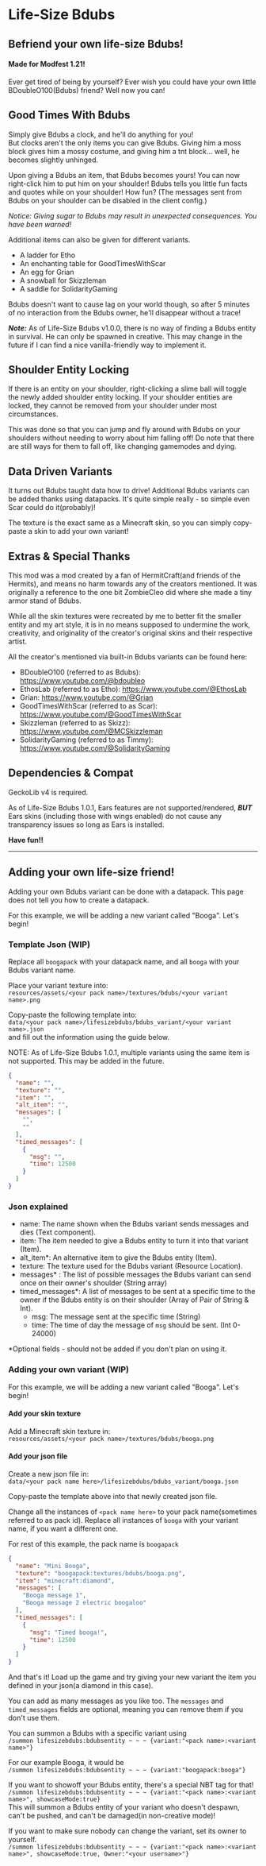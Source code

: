 # Life-Size Bdubs
## Befriend your own life-size Bdubs!
#### Made for Modfest 1.21!
Ever get tired of being by yourself? Ever wish you could have your own little BDoubleO100(Bdubs) friend? Well now you can!

## Good Times With Bdubs
Simply give Bdubs a clock, and he'll do anything for you!  
But clocks aren't the only items you can give Bdubs. Giving him a moss block gives him a mossy costume, and giving him a tnt block... well, he becomes slightly unhinged.

Upon giving a Bdubs an item, that Bdubs becomes yours! You can now right-click him to put him on your shoulder! Bdubs tells you little fun facts and quotes while on your shoulder! How fun? (The messages sent from Bdubs on your shoulder can be disabled in the client config.)

_Notice: Giving sugar to Bdubs may result in unexpected consequences. You have been warned!_

Additional items can also be given for different variants.
- A ladder for Etho
- An enchanting table for GoodTimesWithScar
- An egg for Grian
- A snowball for Skizzleman
- A saddle for SolidarityGaming

Bdubs doesn't want to cause lag on your world though, so after 5 minutes of no interaction from the Bdubs owner, he'll disappear without a trace!

**_Note:_** As of Life-Size Bdubs v1.0.0, there is no way of finding a Bdubs entity in survival. He can only be spawned in creative. This may change in the future if I can find a nice vanilla-friendly way to implement it.

## Shoulder Entity Locking
If there is an entity on your shoulder, right-clicking a slime ball will toggle the newly added shoulder entity locking. If your shoulder entities are locked, they cannot be removed from your shoulder under most circumstances.

This was done so that you can jump and fly around with Bdubs on your shoulders without needing to worry about him falling off! Do note that there are still ways for them to fall off, like changing gamemodes and dying.

## Data Driven Variants
It turns out Bdubs taught data how to drive! Additional Bdubs variants can be added thanks using datapacks. It's quite simple really - so simple even Scar could do it(probably)!

The texture is the exact same as a Minecraft skin, so you can simply copy-paste a skin to add your own variant!

## Extras & Special Thanks

This mod was a mod created by a fan of HermitCraft(and friends of the Hermits), and means no harm towards any of the creators mentioned. It was originally a reference to the one bit ZombieCleo did where she made a tiny armor stand of Bdubs.

While all the skin textures were recreated by me to better fit the smaller entity and my art style, it is in no means supposed to undermine the work, creativity, and originality of the creator's original skins and their respective artist.

All the creator's mentioned via built-in Bdubs variants can be found here:
- BDoubleO100 (referred to as Bdubs): https://www.youtube.com/@bdoubleo
- EthosLab (referred to as Etho): https://www.youtube.com/@EthosLab
- Grian: https://www.youtube.com/@Grian
- GoodTimesWithScar (referred to as Scar): https://www.youtube.com/@GoodTimesWithScar
- Skizzleman (referred to as Skizz): https://www.youtube.com/@MCSkizzleman
- SolidarityGaming (referred to as Timmy): https://www.youtube.com/@SolidarityGaming

## Dependencies & Compat

GeckoLib v4 is required.

As of Life-Size Bdubs 1.0.1, Ears features are not supported/rendered, **_BUT_** Ears skins (including those with wings enabled) do not cause any transparency issues so long as Ears is installed.

**Have fun!!**

---

## Adding your own life-size friend!

Adding your own Bdubs variant can be done with a datapack. This page does not tell you how to create a datapack.

For this example, we will be adding a new variant called "Booga". Let's begin!

### Template Json (WIP)
Replace all `boogapack` with your datapack name, and all `booga` with your Bdubs variant name.

Place your variant texture into:  
`resources/assets/<your pack name>/textures/bdubs/<your variant name>.png`

Copy-paste the following template into:  
`data/<your pack name>/lifesizebdubs/bdubs_variant/<your variant name>.json`  
and fill out the information using the guide below.

NOTE: As of Life-Size Bdubs 1.0.1, multiple variants using the same item is not supported. This may be added in the future.

```json templatebdubs.json
{
  "name": "",
  "texture": "",
  "item": "",
  "alt_item": "",
  "messages": [
    "",
    ""
  ],
  "timed_messages": [
    {
      "msg": "",
      "time": 12500
    }
  ]
}
```

### Json explained
- name: The name shown when the Bdubs variant sends messages and dies (Text component).
- item: The item needed to give a Bdubs entity to turn it into that variant (Item).
- alt_item*: An alternative item to give the Bdubs entity (Item).
- texture: The texture used for the Bdubs variant (Resource Location).
- messages* : The list of possible messages the Bdubs variant can send once on their owner's shoulder (String array)
- timed_messages*: A list of messages to be sent at a specific time to the owner if the Bdubs entity is on their shoulder (Array of Pair of String & Int).
  - msg: The message sent at the specific time (String)
  - time: The time of day the message of `msg` should be sent. (Int 0-24000)

\*Optional fields - should not be added if you don't plan on using it.

### Adding your own variant (WIP)

For this example, we will be adding a new variant called "Booga". Let's begin!

#### Add your skin texture

Add a Minecraft skin texture in:  
`resources/assets/<your pack name>/textures/bdubs/booga.png`

#### Add your json file

Create a new json file in:  
`data/<your pack name here>/lifesizebdubs/bdubs_variant/booga.json`

Copy-paste the template above into that newly created json file.

Change all the instances of `<pack name here>` to your pack name(sometimes referred to as pack id). Replace all instances of `booga` with your variant name, if you want a different one.

For rest of this example, the pack name is `boogapack`

```json booga.json
{
  "name": "Mini Booga",
  "texture": "boogapack:textures/bdubs/booga.png",
  "item": "minecraft:diamond",
  "messages": [
    "Booga message 1",
    "Booga message 2 electric boogaloo"
  ],
  "timed_messages": [
    {
      "msg": "Timed booga!",
      "time": 12500
    }
  ]
}
```

And that's it! Load up the game and try giving your new variant the item you defined in your json(a diamond in this case).

You can add as many messages as you like too. The `messages` and `timed_messages` fields are optional, meaning you can remove them if you don't use them.

You can summon a Bdubs with a specific variant using  
`/summon lifesizebdubs:bdubsentity ~ ~ ~ {variant:"<pack name>:<variant name>"}`

For our example Booga, it would be  
`/summon lifesizebdubs:bdubsentity ~ ~ ~ {variant:"boogapack:booga"}`

If you want to showoff your Bdubs entity, there's a special NBT tag for that!  
`/summon lifesizebdubs:bdubsentity ~ ~ ~ {variant:"<pack name>:<variant name>", showcaseMode:true}`  
This will summon a Bdubs entity of your variant who doesn't despawn, can't be pushed, and can't be damaged(in non-creative mode)!

If you want to make sure nobody can change the variant, set its owner to yourself.   
`/summon lifesizebdubs:bdubsentity ~ ~ ~ {variant:"<pack name>:<variant name>", showcaseMode:true, Owner:"<your username>"}`  